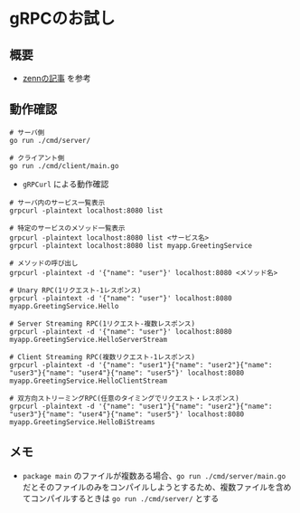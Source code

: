 # gRPCのお試し
## 概要
- [zennの記事](https://zenn.dev/hsaki/books/golang-grpc-starting) を参考

## 動作確認
```
# サーバ側
go run ./cmd/server/

# クライアント側
go run ./cmd/client/main.go
```

- `gRPCurl` による動作確認
```
# サーバ内のサービス一覧表示
grpcurl -plaintext localhost:8080 list

# 特定のサービスのメソッド一覧表示
grpcurl -plaintext localhost:8080 list <サービス名>
grpcurl -plaintext localhost:8080 list myapp.GreetingService

# メソッドの呼び出し
grpcurl -plaintext -d '{"name": "user"}' localhost:8080 <メソッド名>

# Unary RPC(1リクエスト-1レスポンス)
grpcurl -plaintext -d '{"name": "user"}' localhost:8080 myapp.GreetingService.Hello

# Server Streaming RPC(1リクエスト-複数レスポンス)
grpcurl -plaintext -d '{"name": "user"}' localhost:8080 myapp.GreetingService.HelloServerStream

# Client Streaming RPC(複数リクエスト-1レスポンス)
grpcurl -plaintext -d '{"name": "user1"}{"name": "user2"}{"name": "user3"}{"name": "user4"}{"name": "user5"}' localhost:8080 myapp.GreetingService.HelloClientStream

# 双方向ストリーミングRPC(任意のタイミングでリクエスト・レスポンス)
grpcurl -plaintext -d '{"name": "user1"}{"name": "user2"}{"name": "user3"}{"name": "user4"}{"name": "user5"}' localhost:8080 myapp.GreetingService.HelloBiStreams
```

## メモ
- `package main` のファイルが複数ある場合、`go run ./cmd/server/main.go` だとそのファイルのみをコンパイルしようとするため、複数ファイルを含めてコンパイルするときは `go run ./cmd/server/` とする
